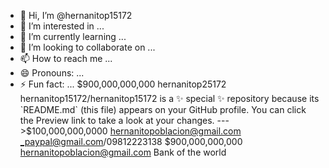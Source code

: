 - 👋 Hi, I’m @hernanitop15172
- 👀 I’m interested in ...
- 🌱 I’m currently learning ...
- 💞️ I’m looking to collaborate on ...
- 📫 How to reach me ...
- 😄 Pronouns: ...
- ⚡ Fun fact: ...
$900,000,000,000 hernanitop25172 
hernanitop15172/hernanitop15172 is a ✨ special ✨ repository because its `README.md` (this file) appears on your GitHub profile.
You can click the Preview link to take a look at your changes.
--->$100,000,000,0000 hernanitopoblacion@gmail.com
_paypal@gmail.com/09812223138
$900,000,000,000 hernanitopoblacion@gmail.com Bank of the world
